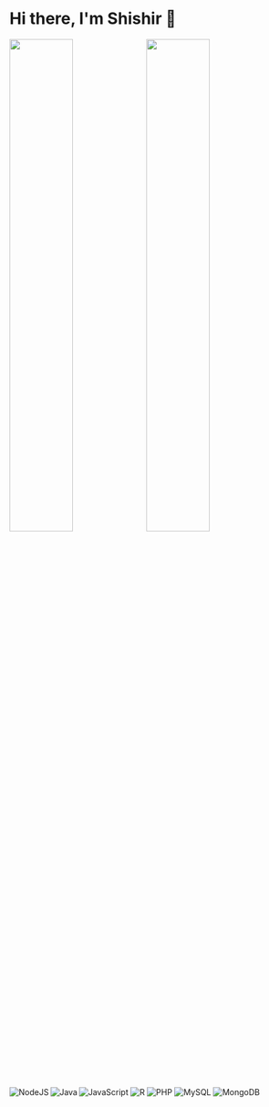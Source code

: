 # Hi there, I'm Shishir 👋
<img align="left" width="47%" src = "https://github-readme-stats.vercel.app/api?username=itsmeShishir&show_icons=true&theme=radical" />
<img align="left" width="47%" src = "https://github-readme-stats.vercel.app/api/top-langs/?username=itsmeShishir&layout=compact" />

<img align="left" alt = "NodeJS" src = "https://img.shields.io/badge/node.js-%2343853D.svg?style=for-the-badge&logo=node-dot-js&logoColor=white"/>
<img align="left" alt = "Java" src = "https://img.shields.io/badge/java-%23ED8B00.svg?style=for-the-badge&logo=java&logoColor=white"/>
<img alt = "JavaScript" src = "https://img.shields.io/badge/javascript-%23323330.svg?style=for-the-badge&logo=javascript&logoColor=%23F7DF1E"/>
<img alt = "R" src = "https://img.shields.io/badge/r-%23276DC3.svg?style=for-the-badge&logo=r&logoColor=white"/>
<img alt = "PHP" src = "https://img.shields.io/badge/php-%23777BB4.svg?style=for-the-badge&logo=php&logoColor=white"/>
<img alt = "MySQL" src = "https://img.shields.io/badge/mysql-%2300f.svg?style=for-the-badge&logo=mysql&logoColor=white"/>
<img alt = "MongoDB" src = "https://img.shields.io/badge/MongoDB-%234ea94b.svg?style=for-the-badge&logo=mongodb&logoColor=white"/>
